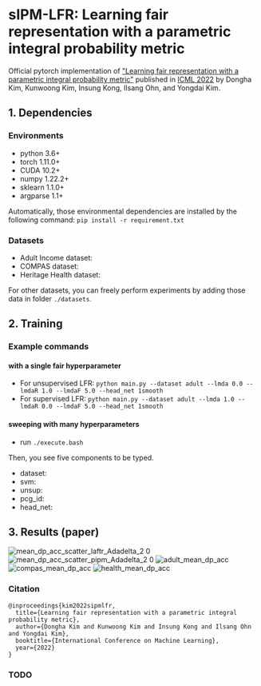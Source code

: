 # sIPM-LFR: Learning fair representation with a parametric integral probability metric

Official pytorch implementation of ["Learning fair representation with a parametric integral probability metric"](https://arxiv.org/abs/2202.02943) published in [ICML 2022](https://icml.cc/Conferences/2022/) by Dongha Kim, Kunwoong Kim, Insung Kong, Ilsang Ohn, and Yongdai Kim.

## 1. Dependencies

### Environments

- python 3.6+
- torch 1.11.0+
- CUDA 10.2+
- numpy 1.22.2+
- sklearn 1.1.0+
- argparse 1.1+

Automatically, those environmental dependencies are installed by the following command:
```pip install -r requirement.txt```

### Datasets
- Adult Income dataset: 
- COMPAS dataset: 
- Heritage Health dataset: 

For other datasets, you can freely perform experiments by adding those data in folder ```./datasets```.

## 2. Training

### Example commands

#### with a single fair hyperparameter
- For unsupervised LFR:
```python main.py --dataset adult --lmda 0.0 --lmdaR 1.0 --lmdaF 5.0 --head_net 1smooth```
- For supervised LFR:
```python main.py --dataset adult --lmda 1.0 --lmdaR 0.0 --lmdaF 5.0 --head_net 1smooth```

#### sweeping with many hyperparameters
- run ```./execute.bash```

Then, you see five components to be typed.
* dataset:
* svm: 
* unsup:
* pcg_id:
* head_net:

## 3. Results (paper)

![mean_dp_acc_scatter_laftr_Adadelta_2 0](https://user-images.githubusercontent.com/83457230/168527608-ad483f89-07eb-4bb1-87e6-8202045203d0.png)
![mean_dp_acc_scatter_pipm_Adadelta_2 0](https://user-images.githubusercontent.com/83457230/168527611-c8944011-0bc5-459f-a748-6938e6e0e7b7.png)
![adult_mean_dp_acc](https://user-images.githubusercontent.com/83457230/168527612-fd49301f-48a8-40ec-b908-b06b6e685cd9.png)
![compas_mean_dp_acc](https://user-images.githubusercontent.com/83457230/168527613-d921617d-a536-4854-9c98-132147826f5f.png)
![health_mean_dp_acc](https://user-images.githubusercontent.com/83457230/168527615-7764ef5b-cfaa-49d1-aa12-ad33d2fc3614.png)

### Citation

```
@inproceedings{kim2022sipmlfr,
  title={Learning fair representation with a parametric integral probability metric},
  author={Dongha Kim and Kunwoong Kim and Insung Kong and Ilsang Ohn and Yongdai Kim},
  booktitle={International Conference on Machine Learning},
  year={2022}
}
```

### TODO



